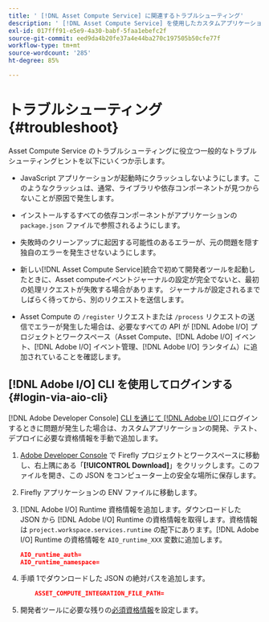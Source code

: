 ```yaml
---
title: ' [!DNL Asset Compute Service] に関連するトラブルシューティング'
description: ' [!DNL Asset Compute Service] を使用したカスタムアプリケーションのトラブルシューティングとデバッグ。'
exl-id: 017fff91-e5e9-4a30-babf-5faa1ebefc2f
source-git-commit: eed9da4b20fe37a4e44ba270c197505b50cfe77f
workflow-type: tm+mt
source-wordcount: '285'
ht-degree: 85%

---
```


# トラブルシューティング {#troubleshoot}

Asset Compute Service のトラブルシューティングに役立つ一般的なトラブルシューティングヒントを以下にいくつか示します。

* JavaScript アプリケーションが起動時にクラッシュしないようにします。このようなクラッシュは、通常、ライブラリや依存コンポーネントが見つからないことが原因で発生します。
* インストールするすべての依存コンポーネントがアプリケーションの `package.json` ファイルで参照されるようにします。
* 失敗時のクリーンアップに起因する可能性のあるエラーが、元の問題を隠す独自のエラーを発生させないようにします。

* 新しい[!DNL Asset Compute Service]統合で初めて開発者ツールを起動したときに、Asset computeイベントジャーナルの設定が完全でないと、最初の処理リクエストが失敗する場合があります。 ジャーナルが設定されるまでしばらく待ってから、別のリクエストを送信します。
* Asset Compute の `/register` リクエストまたは `/process` リクエストの送信でエラーが発生した場合は、必要なすべての API が [!DNL Adobe I/O] プロジェクトとワークスペース（Asset Compute、[!DNL Adobe I/O] イベント、[!DNL Adobe I/O] イベント管理、[!DNL Adobe I/O] ランタイム）に追加されていることを確認します。

## [!DNL Adobe I/O] CLI を使用してログインする  {#login-via-aio-cli}

[!DNL Adobe Developer Console] [CLI を通じて [!DNL Adobe I/O] ](https://www.adobe.io/project-firefly/docs/getting_started/first_app/#3-signing-in-from-cli) にログインするときに問題が発生した場合は、カスタムアプリケーションの開発、テスト、デプロイに必要な資格情報を手動で追加します。

1. [Adobe Developer Console](https://console.adobe.io/) で Firefly プロジェクトとワークスペースに移動し、右上隅にある「**[!UICONTROL Download]**」をクリックします。このファイルを開き、この JSON をコンピューター上の安全な場所に保存します。

1. Firefly アプリケーションの ENV ファイルに移動します。

1. [!DNL Adobe I/O] Runtime 資格情報を追加します。ダウンロードした JSON から [!DNL Adobe I/O] Runtime の資格情報を取得します。資格情報は `project.workspace.services.runtime` の配下にあります。[!DNL Adobe I/O] Runtime の資格情報を `AIO_runtime_XXX` 変数に追加します。

   ```json
   AIO_runtime_auth=
   AIO_runtime_namespace=
   ```

1. 手順 1でダウンロードした JSON の絶対パスを追加します。

   ```json
       ASSET_COMPUTE_INTEGRATION_FILE_PATH=
   ```

1. 開発者ツールに必要な残りの[必須資格情報](develop-custom-application.md)を設定します。

<!-- TBD for later:
Add any best practices for developers in this section:
* Any items to take care of when creating projects.
* Any naming conventions, reserved keywords, etc.?
* Any terms that can become a source of confusion later based on our OOTB naming.

* If required, add limitations for custom applications and spin those off as best practices.
* Do NOT borrow any content from https://git.corp.adobe.com/nui/nui/blob/master/doc/worker_api.md. It is outdated and irrelevant for 3rd party custom applications.
-->
